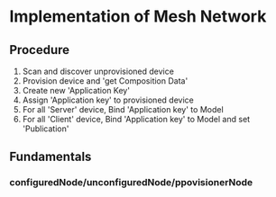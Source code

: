 # Implementation of Mesh Network  

## Procedure  
1. Scan and discover unprovisioned device  
2. Provision device and 'get Composition Data'  
3. Create new 'Application Key'  
4. Assign 'Application key' to provisioned device  
5. For all 'Server' device, Bind 'Application key' to Model  
6. For all 'Client' device, Bind 'Application key' to Model and set 'Publication'     

## Fundamentals  
### configuredNode/unconfiguredNode/ppovisionerNode  
